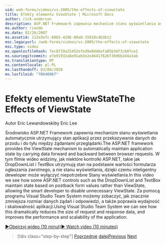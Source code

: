 ```yaml
---
uid: web-forms/videos/vs-2005/the-effects-of-viewstate
title: Efekty elementu ViewState | Microsoft Docs
author: rick-anderson
description: ASP.NET Framework zapewnia mechanizm stanu wyświetlania automatycznie utrzymujący stan aplikacji przez przesyłanie danych do przodu i do tyłu między przeglądarką REQU...
ms.author: riande
ms.date: 02/26/2007
ms.assetid: 112e3efc-6865-4296-80a0-35910c4b3b12
msc.legacyurl: /web-forms/videos/vs-2005/the-effects-of-viewstate
msc.type: video
ms.openlocfilehash: 7ec8719a25452efed9a0d46afa05b36f3cb07ce1
ms.sourcegitcommit: e7e91932a6e91a63e2e46417626f39d6b244a3ab
ms.translationtype: MT
ms.contentlocale: pl-PL
ms.lasthandoff: 03/06/2020
ms.locfileid: "78640967"
---
```

# <a name="the-effects-of-viewstate"></a><span data-ttu-id="81503-103">Efekty elementu ViewState</span><span class="sxs-lookup"><span data-stu-id="81503-103">The Effects of ViewState</span></span>

<span data-ttu-id="81503-104">Autor Eric Lewandowski</span><span class="sxs-lookup"><span data-stu-id="81503-104">by Eric Lee</span></span>

<span data-ttu-id="81503-105">Środowisko ASP.NET Framework zapewnia mechanizm stanu wyświetlania automatycznie utrzymujący stan aplikacji przez przekazywanie danych do przodu i do tyłu między żądaniami przeglądarki.</span><span class="sxs-lookup"><span data-stu-id="81503-105">The ASP.NET framework provides the ViewState mechanism to automatically maintain application state by carrying data forward and backward between browser requests.</span></span> <span data-ttu-id="81503-106">W tym filmie wideo widzimy, jak niektóre kontrolki ASP.NET, takie jak DropDownList i TextBox utrzymują stan na podstawie wartości formularza ogłaszania zwrotnego, a nie stanu wyświetlania, dzięki czemu inteligentny deweloper może wyłączyć niepotrzebne Stany wyświetlania.</span><span class="sxs-lookup"><span data-stu-id="81503-106">In this video we see how some ASP.NET controls such as the DropDownList and TextBox maintain state based on postback form values rather than ViewState, allowing the smart developer to disable unnecessary ViewState.</span></span> <span data-ttu-id="81503-107">Za pomocą programu Visual Studio Team System możemy zobaczyć, jak znacznie zmniejsza rozmiar danych żądań i odpowiedzi, a także poprawia wydajność i skalowalność aplikacji.</span><span class="sxs-lookup"><span data-stu-id="81503-107">Using Visual Studio Team System we can see how this dramatically reduces the size of request and response data, and improves the performance and scalability of the application.</span></span>

[<span data-ttu-id="81503-108">&#9654;Obejrzyj wideo (10 minut)</span><span class="sxs-lookup"><span data-stu-id="81503-108">&#9654; Watch video (10 minutes)</span></span>](https://channel9.msdn.com/Blogs/ASP-NET-Site-Videos/the-effects-of-viewstate)

> [!div class="step-by-step"]
> <span data-ttu-id="81503-109">[Poprzednie](using-the-load-test-agent.md)
> [dalej](how-do-i-integrate-defect-tracking-with-testing.md)</span><span class="sxs-lookup"><span data-stu-id="81503-109">[Previous](using-the-load-test-agent.md)
[Next](how-do-i-integrate-defect-tracking-with-testing.md)</span></span>
